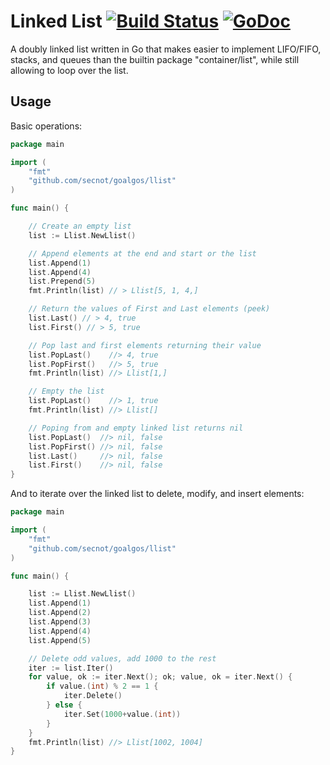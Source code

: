 # Linked List [![Build Status](https://travis-ci.org/secnot/goalgos/llist.svg?branch=master)](https://travis-ci.org/secnot/goalgos/llist) [![GoDoc](https://godoc.org/github.com/secnot/goalgos/llist?status.svg)](http://godoc.org/github.com/secnot/goalgos/llist)

A doubly linked list written in Go that makes easier to implement LIFO/FIFO, 
stacks, and queues than the builtin package "container/list", while still
allowing to loop over the list.


## Usage

Basic operations:

```go
package main

import (
	"fmt"
	"github.com/secnot/goalgos/llist"
)

func main() {

	// Create an empty list
	list := Llist.NewLlist()

	// Append elements at the end and start or the list
	list.Append(1)
	list.Append(4)
	list.Prepend(5)
	fmt.Println(list) // > Llist[5, 1, 4,]

	// Return the values of First and Last elements (peek)
	list.Last() // > 4, true
	list.First() // > 5, true

	// Pop last and first elements returning their value
	list.PopLast()    //> 4, true
	list.PopFirst()   //> 5, true
	fmt.Println(list) //> Llist[1,]

	// Empty the list
	list.PopLast()    //> 1, true
	fmt.Println(list) //> Llist[]

	// Poping from and empty linked list returns nil
	list.PopLast()  //> nil, false
	list.PopFirst() //> nil, false
	list.Last()     //> nil, false
	list.First()    //> nil, false
}
```

And to iterate over the linked list to delete, modify, and insert elements:


```go
package main

import (
	"fmt"
	"github.com/secnot/goalgos/llist"
)

func main() {

	list := Llist.NewLlist()
	list.Append(1)
	list.Append(2)
	list.Append(3)
	list.Append(4)
	list.Append(5)

	// Delete odd values, add 1000 to the rest
	iter := list.Iter()
	for value, ok := iter.Next(); ok; value, ok = iter.Next() {
		if value.(int) % 2 == 1 {
			iter.Delete()
		} else {
			iter.Set(1000+value.(int))
		}
	}
	fmt.Println(list) //> Llist[1002, 1004]
}
```
